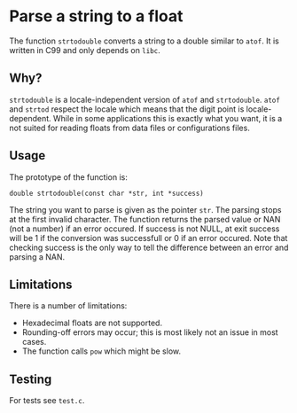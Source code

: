# Parse a string to a float

The function `strtodouble` converts a string to a double similar to `atof`. It
is written in C99 and only depends on `libc`.


## Why?

`strtodouble` is a locale-independent version of `atof` and `strtodouble`.
`atof` and `strtod` respect the locale which means that the digit point is
locale-dependent. While in some applications this is exactly what you want, it
is a not suited for reading floats from data files or configurations files.


## Usage

The prototype of the function is:
```
double strtodouble(const char *str, int *success)
```
The string you want to parse is given as the pointer `str`. The parsing stops
at the first invalid character. The function returns the parsed value or NAN
(not a number) if an error occured. If success is not NULL, at exit success
will be 1 if the conversion was successfull or 0 if an error occured. Note that
checking success is the only way to tell the difference between an error and
parsing a NAN.


## Limitations

There is a number of limitations:
 - Hexadecimal floats are not supported.
 - Rounding-off errors may occur; this is most likely not an issue in most cases.
 - The function calls `pow` which might be slow.

## Testing

For tests see `test.c`.
